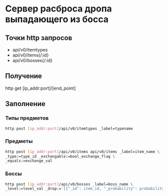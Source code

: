 # Сервер расброса дропа выпадающего из босса

## Точки http запросов

- api/v0/itemtypes
- api/v0/items{/:id}
- api/v0/bosses{/:id}

## Получение

http get [ip_addr:port]/[end_point]


## Заполнение

### Типы предметов
``` bash
http post [ip_addr:port]/api/v0/itemtypes _label=typename
```
### Предметы
``` bash
http post [ip_addr:port]/api/v0/items api/v0/items _label=item_name \
_type:=type_id _exchangable:=bool_exchange_flag \ 
_equals:=exchange_val
```
### Боссы
``` bash
http post [ip_addr:port]/api/v0/bosses _label=boss_name \
_level:=level_val _drop:='[{"_id": item_id, "_probability": probability_val},...]'
```
